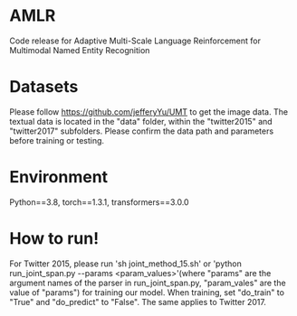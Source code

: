 # AMLR
Code release for Adaptive Multi-Scale Language Reinforcement for Multimodal Named Entity Recognition

# Datasets
Please follow https://github.com/jefferyYu/UMT to get the image data.
The textual data is located in the "data" folder, within the "twitter2015" and "twitter2017" subfolders.
Please confirm the data path and parameters before training or testing.
# Environment
Python==3.8, torch==1.3.1, transformers==3.0.0 

# How to run!
For Twitter 2015, please run 'sh joint_method_15.sh'  or 'python run_joint_span.py --params <param_values>'(where "params" are the argument names of the parser in run_joint_span.py, "param_vales" are the value of "params") for training our model. When training, set "do_train" to "True" and "do_predict" to "False". The same applies to Twitter 2017.

